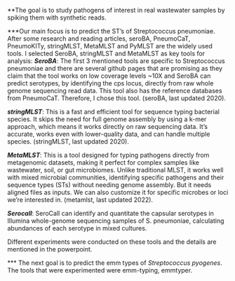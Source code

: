 **The goal is to study pathogens of interest in real wastewater samples by spiking them with synthetic reads. 

***Our main focus is to predict the ST’s of Streptococcus pneumoniae. After some research and reading articles, seroBA, PneumoCaT, PneumoKITy, stringMLST, MetaMLST and PyMLST are the widely used tools. I selected SeroBA, stringMLST and MetaMLST as key tools for analysis:
_**SeroBA**_: The first 3 mentioned tools are specific to Streptococcus pneumoniae and there are several github pages that are promising as they claim that the tool works on low coverage levels ~10X and SeroBA can predict serotypes, by identifying the cps locus, directly from raw whole genome sequencing read data. This tool also has the reference databases from PneumoCaT. Therefore, I chose this tool. (seroBA, last updated 2020).

_**stringMLST**_: This is a fast and efficient tool for sequence typing bacterial species. It skips the need for full genome assembly by using a k-mer approach, which means it works directly on raw sequencing data. It’s accurate, works even with lower-quality data, and can handle multiple species. (stringMLST, last updated 2020).

_**MetaMLST**_: This is a tool designed for typing pathogens directly from metagenomic datasets, making it perfect for complex samples like wastewater, soil, or gut microbiomes. Unlike traditional MLST, it works well with mixed microbial communities, identifying specific pathogens and their sequence types (STs) without needing genome assembly. But it needs aligned files as inputs. We can also customize it for specific microbes or loci we’re interested in. (metamlst, last updated 2022).

***_Serocall_***: SeroCall can identify and quantitate the capsular serotypes in Illumina whole-genome sequencing samples of S. pneumoniae, calculating abundances of each serotype in mixed cultures. 

Different experiments were conducted on these tools and the details are mentioned in the powerpoint.

*** The next goal is to predict the emm types of _Streptococcus pyogenes_. The tools that were experimented were emm-typing, emmtyper.
